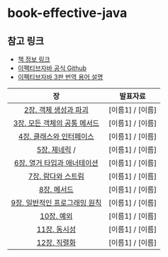 # book-effective-java



## 참고 링크
- [책 정보 링크](https://www.aladin.co.kr/shop/wproduct.aspx?ItemId=171196410)
- [이펙티브자바 공식 Github](https://github.com/WegraLee/effective-java-3e-source-code)
- [이펙티브자바 3판 번역 용어 설명](https://docs.google.com/document/d/1Nw-_FJKre9x7Uy6DZ0NuAFyYUCjBPCpINxqrP0JFuXk/edit)







| 장 | 발표자료
:---: | :---:
[2장. 객체 생성과 파괴](https://github.com/effectiveJava-study/book-effective-java/issues/9)| [이름1] / [이름] 
[3장. 모든 객체의 공통 메서드](https://github.com/effectiveJava-study/book-effective-java/issues/10) | [이름1] / [이름] 
[4장. 클래스와 인터페이스](https://github.com/effectiveJava-study/book-effective-java/issues/11) | [이름1] / [이름] 
[5장. 제네릭](https://github.com/effectiveJava-study/book-effective-java/issues/12) / | [이름1] / [이름]
[6장. 열거 타입과 애너테이션](https://github.com/effectiveJava-study/book-effective-java/issues/13) | [이름1] / [이름] 
[7장. 람다와 스트림](https://github.com/effectiveJava-study/book-effective-java/issues/3) | [이름1] / [이름] 
[8장. 메서드](https://github.com/effectiveJava-study/book-effective-java/issues/4) |  [이름1] / [이름] 
[9장. 일반적인 프로그래밍 원칙](https://github.com/effectiveJava-study/book-effective-java/issues/5) | [이름1] / [이름] 
[10장. 예외](https://github.com/effectiveJava-study/book-effective-java/issues/6) | [이름1] / [이름] 
[11장. 동시성](https://github.com/effectiveJava-study/book-effective-java/issues/7) | [이름1] / [이름] 
[12장. 직렬화](https://github.com/effectiveJava-study/book-effective-java/issues/8) | [이름1] / [이름] 


